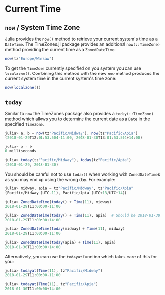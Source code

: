 # Current Time

## `now` / System Time Zone

Julia provides the `now()` method to retrieve your current system's time as a `DateTime`. The TimeZones.jl package provides an additional `now(::TimeZone)` method providing the current time as a `ZonedDateTime`:

```julia
now(tz"Europe/Warsaw")
```

To get the `TimeZone` currently specified on you system you can use `localzone()`. Combining this method with the new `now` method produces the current system time in the current system's time zone:

```julia
now(localzone())
```

## `today`

Similar to `now` the TimeZones package also provides a `today(::TimeZone)` method which allows you to determine the current date as a `Date` in the specified `TimeZone`.

```julia
julia> a, b = now(tz"Pacific/Midway"), now(tz"Pacific/Apia")
(2018-01-29T12:01:53.504-11:00, 2018-01-30T13:01:53.504+14:00)

julia> a - b
0 milliseconds

julia> today(tz"Pacific/Midway"), today(tz"Pacific/Apia")
(2018-01-29, 2018-01-30)
```

You should be careful not to use `today()` when working with `ZonedDateTime`s as you may end up using the wrong day. For example:

```julia
julia> midway, apia = tz"Pacific/Midway", tz"Pacific/Apia"
(Pacific/Midway (UTC-11), Pacific/Apia (UTC+13/UTC+14))

julia> ZonedDateTime(today() + Time(11), midway)
2018-01-29T11:00:00-11:00

julia> ZonedDateTime(today() + Time(11), apia)  # Should be 2018-01-30
2018-01-29T11:00:00+14:00

julia> ZonedDateTime(today(midway) + Time(11), midway)
2018-01-29T11:00:00-11:00

julia> ZonedDateTime(today(apia) + Time(11), apia)
2018-01-30T11:00:00+14:00
```

Alternatively, you can use the `todayat` function which takes care of this for you:

```julia
julia> todayat(Time(11), tz"Pacific/Midway")
2018-01-29T11:00:00-11:00

julia> todayat(Time(11), tz"Pacific/Apia")
2018-01-30T11:00:00+14:00
```
